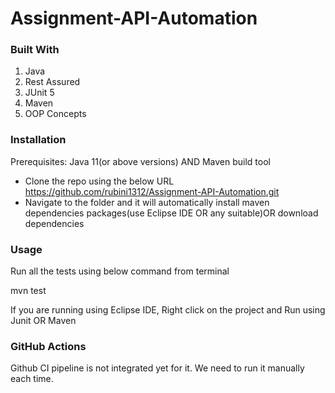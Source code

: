 # Assignment-API-Automation

### Built With
1. Java
2. Rest Assured
3. JUnit 5
4. Maven
5. OOP Concepts

### Installation
Prerequisites: Java 11(or above versions) AND Maven build tool
- Clone the repo using the below URL https://github.com/rubini1312/Assignment-API-Automation.git
- Navigate to the folder and it will automatically install maven dependencies packages(use Eclipse IDE OR any suitable)OR download dependencies

### Usage
Run all the tests using below command from terminal

mvn test

If you are running using Eclipse IDE, Right click on the project and Run using Junit OR Maven

### GitHub Actions
Github CI pipeline is not integrated yet for it. We need to run it manually each time.

